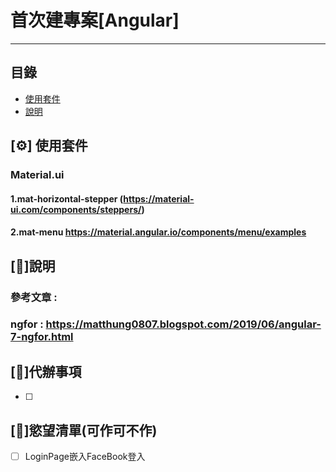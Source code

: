   # 首次建專案[Angular]

****
## 目錄
* [使用套件](#使用套件)
* [說明](#說明)

## [⚙] 使用套件
### Material.ui
#### 1.mat-horizontal-stepper (https://material-ui.com/components/steppers/)
#### 2.mat-menu https://material.angular.io/components/menu/examples

## [📕]說明
### 參考文章 : 
### ngfor : https://matthung0807.blogspot.com/2019/06/angular-7-ngfor.html


## [📃]代辦事項
- [ ]

## [🚀]慾望清單(可作可不作)
- [ ]  LoginPage嵌入FaceBook登入 
